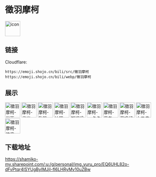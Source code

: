 # 徵羽摩柯
<img src="https://emoji.shojo.cn/bili/src/徵羽摩柯/icon.png" width="50" height="50" alt="icon">

## 链接
Cloudflare:
```
https://emoji.shojo.cn/bili/src/徵羽摩柯
https://emoji.shojo.cn/bili/webp/徵羽摩柯
```
## 展示
<img src="https://emoji.shojo.cn/bili/src/徵羽摩柯/徵羽摩柯-催更.png" width="50" height="50" alt="徵羽摩柯-催更">
<img src="https://emoji.shojo.cn/bili/src/徵羽摩柯/徵羽摩柯-灵光一闪.png" width="50" height="50" alt="徵羽摩柯-灵光一闪">
<img src="https://emoji.shojo.cn/bili/src/徵羽摩柯/徵羽摩柯-乱哭.png" width="50" height="50" alt="徵羽摩柯-乱哭">
<img src="https://emoji.shojo.cn/bili/src/徵羽摩柯/徵羽摩柯-拍照.png" width="50" height="50" alt="徵羽摩柯-拍照">
<img src="https://emoji.shojo.cn/bili/src/徵羽摩柯/徵羽摩柯-知识增加.png" width="50" height="50" alt="徵羽摩柯-知识增加">
<img src="https://emoji.shojo.cn/bili/src/徵羽摩柯/徵羽摩柯-一点点.png" width="50" height="50" alt="徵羽摩柯-一点点">
<img src="https://emoji.shojo.cn/bili/src/徵羽摩柯/徵羽摩柯-思考.png" width="50" height="50" alt="徵羽摩柯-思考">
<img src="https://emoji.shojo.cn/bili/src/徵羽摩柯/徵羽摩柯-召唤好运.png" width="50" height="50" alt="徵羽摩柯-召唤好运">
<img src="https://emoji.shojo.cn/bili/src/徵羽摩柯/徵羽摩柯-中二病.png" width="50" height="50" alt="徵羽摩柯-中二病">
<img src="https://emoji.shojo.cn/bili/src/徵羽摩柯/徵羽摩柯-装傻.png" width="50" height="50" alt="徵羽摩柯-装傻">

## 下载地址

https://shamiko-my.sharepoint.com/:u:/g/personal/img_yuru_pro/EQ6UHL82o-dFvPtqr4ISYUgByIMJjI-fl6LHRyMv10uZBw